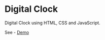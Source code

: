 # Digital Clock 

Digital Clock using HTML, CSS and JavaScript.

See - <a href='https://manishdev20.github.io/Web-Development/Digital%20Clock/'>Demo<a/>
